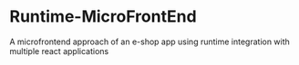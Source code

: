 # Runtime-MicroFrontEnd
A microfrontend approach of an e-shop app using runtime integration with multiple react applications
